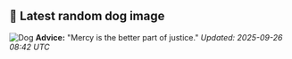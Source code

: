 ## 🐶 Latest random dog image
![Dog](https://images.dog.ceo/breeds/spitz-indian/Indian_Spitz.jpg)
**Advice:** "Mercy is the better part of justice."
*Updated: 2025-09-26 08:42 UTC*
